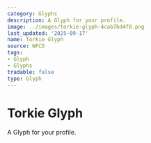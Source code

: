 ```yaml
---
category: Glyphs
description: A Glyph for your profile.
image: ../images/torkie-glyph-4cab7bd4f8.png
last_updated: '2025-09-17'
name: Torkie Glyph
source: WFCD
tags:
- Glyph
- Glyphs
tradable: false
type: Glyph
---
```


# Torkie Glyph

A Glyph for your profile.

